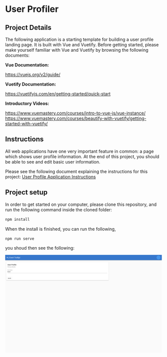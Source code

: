 # User Profiler

## Project Details

The following application is a starting template for building a user profile landing page. It is built with Vue and Vuetify. Before getting started, please make yourself familiar with Vue and Vuetify by browsing the following documents:

**Vue Documentation:**

https://vuejs.org/v2/guide/

**Vuetify Documentation:**

https://vuetifyjs.com/en/getting-started/quick-start

**Introductory Videos:**

https://www.vuemastery.com/courses/intro-to-vue-js/vue-instance/
https://www.vuemastery.com/courses/beautify-with-vuetify/getting-started-with-vuetify/

## Instructions

All web applications have one very important feature in common: a page which shows user profile information. At the end of this project, you should be able to see and edit basic user information.

Please see the following document explaining the instructions for this project: [User Profile Application Instructions](https://google.doc.link.here)

## Project setup

In order to get started on your computer, please clone this repository, and run the following command inside the cloned folder:

```bash
npm install
```

When the install is finished, you can run the following,

```bash
npm run serve
```

you shoud then see the following: 

![Landing Page](landing_page.png)